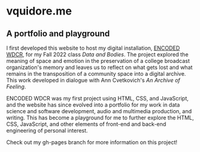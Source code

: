 # vquidore.me
## A portfolio and playground

I first developed this website to host my digital installation, [ENCODED WDCR](https://vquidore.me/projects/encodedwdcr.html), for my Fall 2022 class *Data and Bodies*. The project explored the meaning of space and emotion in the preservation of a college broadcast organization's memory and leaves us to reflect on what gets lost and what remains in the transposition of a community space into a digital archive. This work developed in dialogue with Ann Cvetkovich's *An Archive of Feeling*. 

ENCODED WDCR was my first project using HTML, CSS, and JavaScript, and the website has since evolved into a portfolio for my work in data science and software development, audio and multimedia production, and writing. This has become a playground for me to further explore the HTML, CSS, JavaScript, and other elements of front-end and back-end engineering of personal interest. 

Check out my gh-pages branch for more information on this project! 
